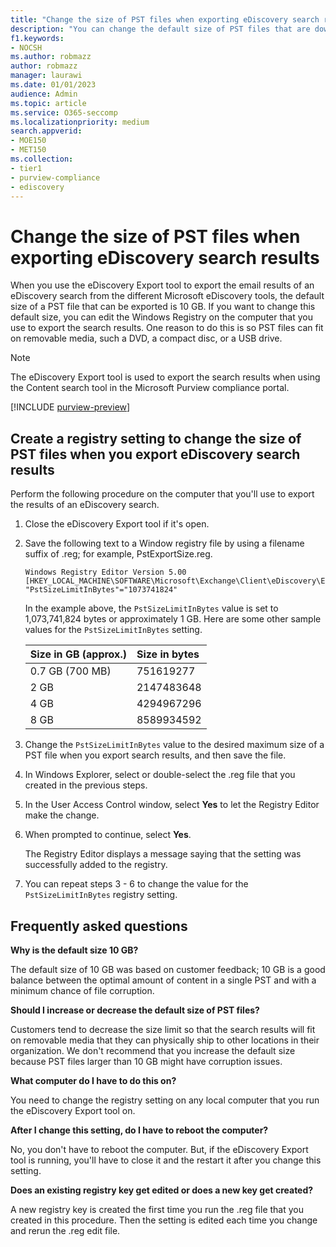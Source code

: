 ```yaml
---
title: "Change the size of PST files when exporting eDiscovery search results"
description: "You can change the default size of PST files that are downloaded to your computer when you export eDiscovery search results."
f1.keywords:
- NOCSH
ms.author: robmazz
author: robmazz
manager: laurawi
ms.date: 01/01/2023
audience: Admin
ms.topic: article
ms.service: O365-seccomp
ms.localizationpriority: medium
search.appverid: 
- MOE150
- MET150
ms.collection:
- tier1
- purview-compliance
- ediscovery
---
```


# Change the size of PST files when exporting eDiscovery search results

When you use the eDiscovery Export tool to export the email results of an eDiscovery search from the different Microsoft eDiscovery tools, the default size of a PST file that can be exported is 10 GB. If you want to change this default size, you can edit the Windows Registry on the computer that you use to export the search results. One reason to do this is so PST files can fit on removable media, such a DVD, a compact disc, or a USB drive.
  
> [!NOTE]
> The eDiscovery Export tool is used to export the search results when using the Content search tool in the Microsoft Purview compliance portal.
  
[!INCLUDE [purview-preview](../includes/purview-preview.md)]

## Create a registry setting to change the size of PST files when you export eDiscovery search results

Perform the following procedure on the computer that you'll use to export the results of an eDiscovery search.
  
1. Close the eDiscovery Export tool if it's open.

2. Save the following text to a Window registry file by using a filename suffix of .reg; for example, PstExportSize.reg.

    ```text
    Windows Registry Editor Version 5.00
    [HKEY_LOCAL_MACHINE\SOFTWARE\Microsoft\Exchange\Client\eDiscovery\ExportTool]
    "PstSizeLimitInBytes"="1073741824"
    ```

    In the example above, the  `PstSizeLimitInBytes` value is set to 1,073,741,824 bytes or approximately 1 GB. Here are some other sample values for the  `PstSizeLimitInBytes` setting. 

    |**Size in GB (approx.)**|**Size in bytes**|
    |:-----------------------|:----------------|
    |0.7 GB (700 MB)  <br/> |751619277  <br/> |
    |2 GB  <br/> |2147483648  <br/> |
    |4 GB  <br/> |4294967296  <br/> |
    |8 GB  <br/> |8589934592  <br/> |

3. Change the `PstSizeLimitInBytes` value to the desired maximum size of a PST file when you export search results, and then save the file.

4. In Windows Explorer, select or double-select the .reg file that you created in the previous steps.

5. In the User Access Control window, select **Yes** to let the Registry Editor make the change.

6. When prompted to continue, select **Yes**.

    The Registry Editor displays a message saying that the setting was successfully added to the registry.

7. You can repeat steps 3 - 6 to change the value for the  `PstSizeLimitInBytes` registry setting.
  
## Frequently asked questions

**Why is the default size 10 GB?**
  
The default size of 10 GB was based on customer feedback; 10 GB is a good balance between the optimal amount of content in a single PST and with a minimum chance of file corruption.
  
**Should I increase or decrease the default size of PST files?**
  
Customers tend to decrease the size limit so that the search results will fit on removable media that they can physically ship to other locations in their organization. We don't recommend that you increase the default size because PST files larger than 10 GB might have corruption issues.
  
**What computer do I have to do this on?**
  
You need to change the registry setting on any local computer that you run the eDiscovery Export tool on.
  
**After I change this setting, do I have to reboot the computer?**
  
No, you don't have to reboot the computer. But, if the eDiscovery Export tool is running, you'll have to close it and the restart it after you change this setting.
  
**Does an existing registry key get edited or does a new key get created?**
  
A new registry key is created the first time you run the .reg file that you created in this procedure. Then the setting is edited each time you change and rerun the .reg edit file.
